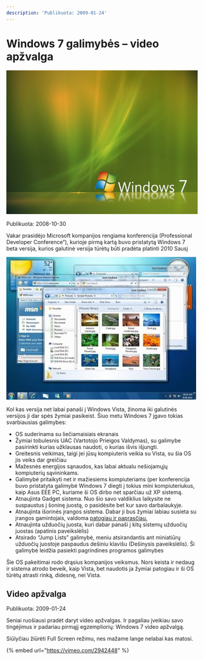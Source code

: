```yaml
---
description: 'Publikuota: 2009-01-24'
---
```


# Windows 7 galimybės – video apžvalga

![](../../../.gitbook/assets/windows7auroragreenwallpaper.jpg)

Publikuota: 2008-10-30

Vakar prasidėjo Microsoft kompanijos rengiama konferencija \(Professional Developer Conference“\), kurioje pirmą kartą buvo pristatytą Windows 7 beta versija, kurios galutinė versija tūrėtų būti pradėta platinti 2010 Sausį

![](../../../.gitbook/assets/windows7-desktop.jpg)

Kol kas versija net labai panaši į Windows Vista, žinoma iki galutinės versijos ji dar spės žymiai pasikeist. Šiuo metu Windows 7 įgavo tokias svarbiausias galimybes:

* OS suderinama su liečiamaisiais ekranais
* Žymiai tobulesnis UAC \(Vartotojo Prieigos Valdymas\), su galimybe pasirinkti kurias užklausas naudoti, o kurias išvis išjungti.
* Greitesnis veikimas, taigi jei jūsų kompiuteris veikia su Vista, su šia OS jis veiks dar greičiau
* Mažesnės energijos sąnaudos, kas labai aktualu nešiojamųjų kompiuterių sąvininkams.
* Galimybė pritaikyti net ir mažiesiems kompiuteriams \(per konferencija buvo pristatyta galimybė Windows 7 diegti į tokius mini kompiuteriukus, kaip Asus EEE PC, kuriame ši OS dirbo net sparčiau už XP sistemą.
* Atnaujinta Gadget sistema. Nuo šio savo valdiklius laikysite ne suspaustus į šoninę juostą, o pasidėsite bet kur savo darbalaukyje.
* Atnaujinta išorinės įrangos sistema. Dabar ji bus žymiai labiau susieta su įrangos gamintojais, valdoma [patogiau ir paprasčiau.](http://mos.techradar.com//classifications/computing/software/operating-systems/images/windows7_Device%20Stage-728-75.jpg)
* Atnaujinta užduočių juosta, kuri dabar panaši į kitų sistemų užduočių juostas \(apatinis paveikslėlis\)
* Atsirado “Jump Lists” galimybė, meniu atsirandantis ant miniatiūrų užduočių juostoje paspaudus dešiniu klavišu \(Dešinysis paveikslėlis\). Ši galimybė leidžia pasiekti pagrindines programos galimybes

Šie OS pakeitimai rodo drąsius kompanijos veiksmus. Nors keista ir nedaug ir sistema atrodo beveik, kaip Vista, bet naudotis ja žymiai patogiau ir ši OS tūrėtų atrasti rinką, didesnę, nei Vista.

## Video apžvalga

Publikuota: 2009-01-24

Seniai ruošiausi pradėt daryt video apžvalgas. Ir pagaliau įveikiau savo tingėjimus ir padariau pirmąjį egzempliorių: Windows 7 video apžvalgą.

Siūlyčiau žiūrėti Full Screen režimu, nes mažame  lange nelabai kas matosi.

{% embed url="https://vimeo.com/2942448" %}


